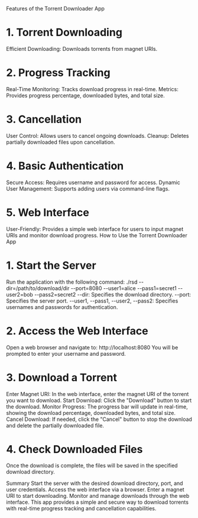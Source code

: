 Features of the Torrent Downloader App

# 1. Torrent Downloading
Efficient Downloading: Downloads torrents from magnet URIs.

# 2. Progress Tracking
Real-Time Monitoring: Tracks download progress in real-time.
Metrics: Provides progress percentage, downloaded bytes, and total size.

# 3. Cancellation
User Control: Allows users to cancel ongoing downloads.
Cleanup: Deletes partially downloaded files upon cancellation.

# 4. Basic Authentication
Secure Access: Requires username and password for access.
Dynamic User Management: Supports adding users via command-line flags.

# 5. Web Interface
User-Friendly: Provides a simple web interface for users to input magnet URIs and monitor download progress.
How to Use the Torrent Downloader App

# 1. Start the Server
Run the application with the following command:
./rsd --dir=/path/to/download/dir --port=8080 --user1=alice --pass1=secret1 --user2=bob --pass2=secret2
--dir: Specifies the download directory.
--port: Specifies the server port.
--user1, --pass1, --user2, --pass2: Specifies usernames and passwords for authentication.

# 2. Access the Web Interface
Open a web browser and navigate to:
http://localhost:8080
You will be prompted to enter your username and password.

# 3. Download a Torrent
Enter Magnet URI:
In the web interface, enter the magnet URI of the torrent you want to download.
Start Download:
Click the "Download" button to start the download.
Monitor Progress:
The progress bar will update in real-time, showing the download percentage, downloaded bytes, and total size.
Cancel Download:
If needed, click the "Cancel" button to stop the download and delete the partially downloaded file.

# 4. Check Downloaded Files
Once the download is complete, the files will be saved in the specified download directory.

Summary
Start the server with the desired download directory, port, and user credentials.
Access the web interface via a browser.
Enter a magnet URI to start downloading.
Monitor and manage downloads through the web interface.
This app provides a simple and secure way to download torrents with real-time progress tracking and cancellation capabilities.
 
